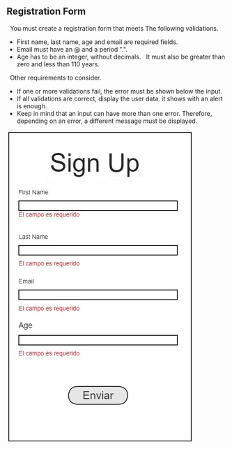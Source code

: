 ## Registration Form

  You must create a registration form that meets
The following validations.

- First name, last name, age and email are required fields.
- Email must have an @ and a period ".".
- Age has to be an integer, without decimals.
  It must also be greater than zero and less than 110 years.

  Other requirements to consider.
  
- If one or more validations fail, the error must be shown below the input.
- If all validations are correct, display the user data. it shows with an alert is enough.
- Keep in mind that an input can have more than one error. Therefore, depending on an error, a different message must be displayed.

![example](./example.jpg)
